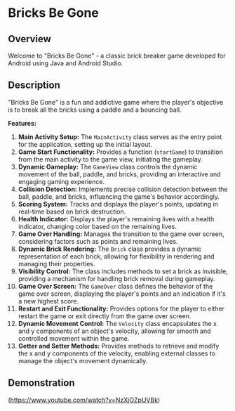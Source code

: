 # Bricks Be Gone

## Overview

Welcome to "Bricks Be Gone" - a classic brick breaker game developed for Android using Java and Android Studio.

## Description

"Bricks Be Gone" is a fun and addictive game where the player's objective is to break all the bricks using a paddle and a bouncing ball.

**Features:**
1. **Main Activity Setup:** The `MainActivity` class serves as the entry point for the application, setting up the initial layout.
2. **Game Start Functionality:** Provides a function (`startGame`) to transition from the main activity to the game view, initiating the gameplay.
3. **Dynamic Gameplay:** The `GameView` class controls the dynamic movement of the ball, paddle, and bricks, providing an interactive and engaging gaming experience.
4. **Collision Detection:** Implements precise collision detection between the ball, paddle, and bricks, influencing the game's behavior accordingly.
5. **Scoring System:** Tracks and displays the player's points, updating in real-time based on brick destruction.
6. **Health Indicator:** Displays the player's remaining lives with a health indicator, changing color based on the remaining lives.
7. **Game Over Handling:** Manages the transition to the game over screen, considering factors such as points and remaining lives.
8. **Dynamic Brick Rendering:** The `Brick` class provides a dynamic representation of each brick, allowing for flexibility in rendering and managing their properties.
9. **Visibility Control:** The class includes methods to set a brick as invisible, providing a mechanism for handling brick removal during gameplay.
10. **Game Over Screen:** The `GameOver` class defines the behavior of the game over screen, displaying the player's points and an indication if it's a new highest score.
11. **Restart and Exit Functionality:** Provides options for the player to either restart the game or exit directly from the game over screen.
12. **Dynamic Movement Control:** The `Velocity` class encapsulates the x and y components of an object's velocity, allowing for smooth and controlled movement within the game.
13. **Getter and Setter Methods:** Provides methods to retrieve and modify the x and y components of the velocity, enabling external classes to manage the object's movement dynamically.

## Demonstration
(https://www.youtube.com/watch?v=NzXjOZpUVBk)




